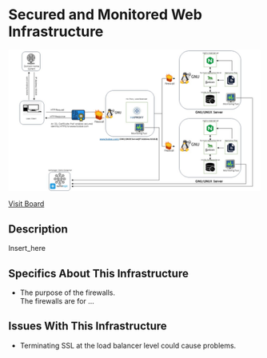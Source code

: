# Secured and Monitored Web Infrastructure

![Image of a secured and monitored infrastructure](2-secured_and_monitored_web_infrastructure.jpg)

[Visit Board]()

## Description

Insert_here

## Specifics About This Infrastructure

+ The purpose of the firewalls.<br/>The firewalls are for ...

## Issues With This Infrastructure

+ Terminating SSL at the load balancer level could cause problems.
